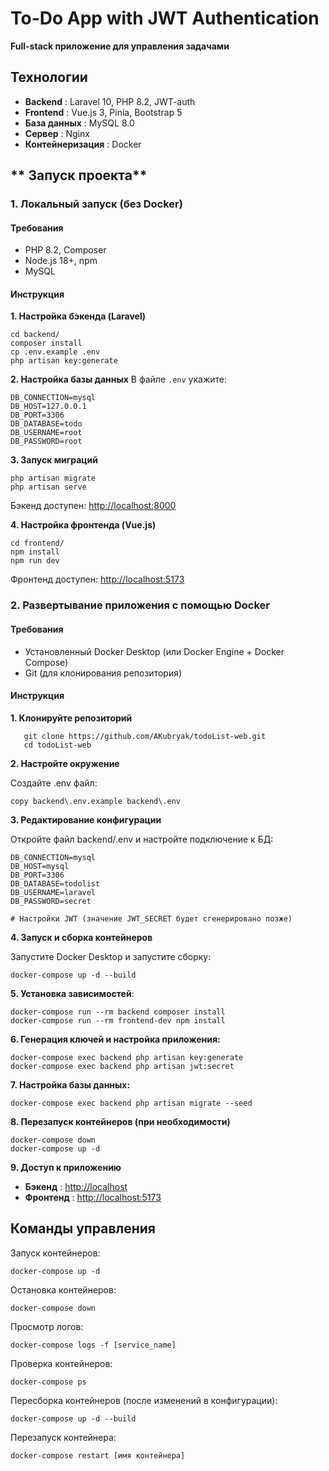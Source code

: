 # **To-Do App with JWT Authentication**

**Full-stack приложение для управления задачами**

## **Технологии**

* **Backend** : Laravel 10, PHP 8.2, JWT-auth
* **Frontend** : Vue.js 3, Pinia, Bootstrap 5
* **База данных** : MySQL 8.0
* **Сервер** : Nginx
* **Контейнеризация** : Docker

## ** Запуск проекта**

### **1. Локальный запуск (без Docker)**

#### **Требования**

* PHP 8.2, Composer
* Node.js 18+, npm
* MySQL

#### **Инструкция**

**1. Настройка бэкенда (Laravel)**

```
cd backend/
composer install
cp .env.example .env
php artisan key:generate
```

**2. Настройка базы данных**
В файле `.env` укажите:

```
DB_CONNECTION=mysql
DB_HOST=127.0.0.1
DB_PORT=3306
DB_DATABASE=todo
DB_USERNAME=root
DB_PASSWORD=root
```

**3. Запуск миграций**

```
php artisan migrate
php artisan serve
```

Бэкенд доступен: [http://localhost:8000](http://localhost:8000/)

**4. Настройка фронтенда (Vue.js)**

```
cd frontend/
npm install
npm run dev
```

Фронтенд доступен: [http://localhost:5173](http://localhost:5173/)

### 2. Развертывание приложения с помощью Docker

#### **Требования**

- Установленный Docker Desktop (или Docker Engine + Docker Compose)
- Git (для клонирования репозитория)

#### **Инструкция**

**1. Клонируйте репозиторий**

```
   git clone https://github.com/AKubryak/todoList-web.git
   cd todoList-web
```

**2. Настройте окружение**

Создайте .env файл:

```
copy backend\.env.example backend\.env
```

**3.  Редактирование конфигурации**

Откройте файл backend/.env и настройте подключение к БД:

```
DB_CONNECTION=mysql
DB_HOST=mysql
DB_PORT=3306
DB_DATABASE=todolist
DB_USERNAME=laravel
DB_PASSWORD=secret

# Настройки JWT (значение JWT_SECRET будет сгенерировано позже)
```

**4. Запуск и сборка контейнеров**

Запустите Docker Desktop и запустите сборку:

```
docker-compose up -d --build
```

**5. Установка зависимостей**:

```
docker-compose run --rm backend composer install
docker-compose run --rm frontend-dev npm install
```

**6. Генерация ключей и настройка приложения:**

```
docker-compose exec backend php artisan key:generate
docker-compose exec backend php artisan jwt:secret
```

**7. **Настройка базы данных:****

```
docker-compose exec backend php artisan migrate --seed
```

**8. Перезапуск контейнеров (при необходимости)**

```
docker-compose down
docker-compose up -d
```

**9. Доступ к приложению**

* **Бэкенд** : [http://localhost](http://localhost/)
* **Фронтенд** : [http://localhost:5173](http://localhost:5173/)

## Команды управления

Запуск контейнеров:

```
docker-compose up -d
```

Остановка контейнеров:

```
docker-compose down
```

Просмотр логов:

```
docker-compose logs -f [service_name]
```

Проверка контейнеров:

```
docker-compose ps
```

Пересборка контейнеров (после изменений в конфигурации):

```
docker-compose up -d --build
```

Перезапуск контейнера:

```
docker-compose restart [имя контейнера]
```
